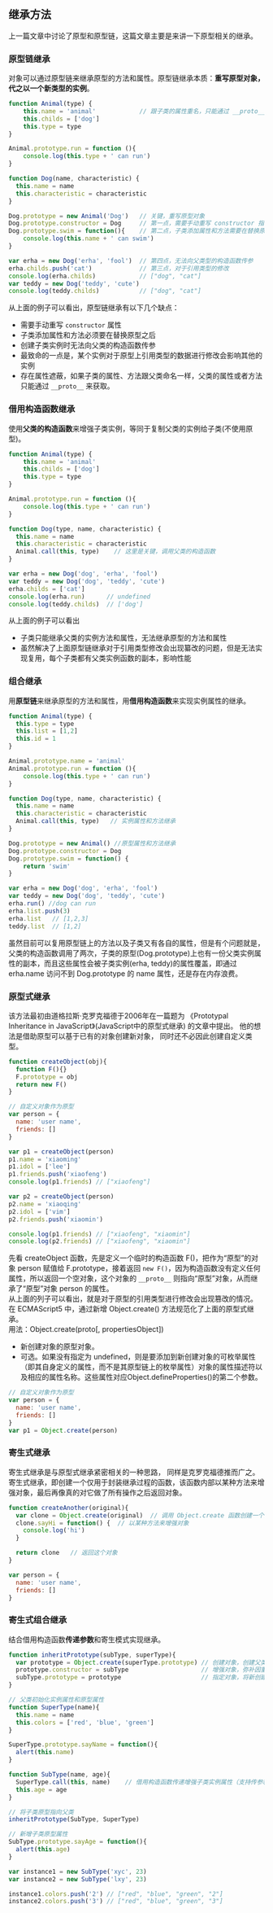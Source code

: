 ## 继承方法
上一篇文章中讨论了原型和原型链，这篇文章主要是来讲一下原型相关的继承。

### 原型链继承
对象可以通过原型链来继承原型的方法和属性。原型链继承本质：**重写原型对象，代之以一个新类型的实例**。 
```js
function Animal(type) {
    this.name = 'animal'            // 跟子类的属性重名，只能通过 __proto__ 访问
    this.childs = ['dog']
    this.type = type
}

Animal.prototype.run = function (){
	console.log(this.type + ' can run')
}

function Dog(name, characteristic) {
  this.name = name
  this.characteristic = characteristic
}

Dog.prototype = new Animal('Dog')   // 关键，重写原型对象
Dog.prototype.constructor = Dog     // 第一点，需要手动重写 constructor 指向
Dog.prototype.swim = function(){    // 第二点，子类添加属性和方法需要在替换原型之后
	console.log(this.name + ' can swim')
}

var erha = new Dog('erha', 'fool')  // 第四点，无法向父类型的构造函数传参
erha.childs.push('cat')             // 第三点，对于引用类型的修改
console.log(erha.childs)            // ["dog", "cat"]
var teddy = new Dog('teddy', 'cute')
console.log(teddy.childs)           // ["dog", "cat"]

```
从上面的例子可以看出，原型链继承有以下几个缺点：  
  - 需要手动重写 `constructor` 属性
  - 子类添加属性和方法必须要在替换原型之后
  - 创建子类实例时无法向父类的构造函数传参
  - 最致命的一点是，某个实例对于原型上引用类型的数据进行修改会影响其他的实例
  - 存在属性遮蔽，如果子类的属性、方法跟父类命名一样，父类的属性或者方法只能通过 `__proto__` 来获取。

### 借用构造函数继承
使用**父类的构造函数**来增强子类实例，等同于复制父类的实例给子类(不使用原型)。
```js
function Animal(type) {
    this.name = 'animal'
    this.childs = ['dog']
    this.type = type
}

Animal.prototype.run = function (){
	console.log(this.type + ' can run')
}

function Dog(type, name, characteristic) {
  this.name = name
  this.characteristic = characteristic
  Animal.call(this, type)    // 这里是关键，调用父类的构造函数
}

var erha = new Dog('dog', 'erha', 'fool')
var teddy = new Dog('dog', 'teddy', 'cute')
erha.childs = ['cat']
console.log(erha.run)      // undefined
console.log(teddy.childs)  // ['dog']
```
从上面的例子可以看出
  - 子类只能继承父类的实例方法和属性，无法继承原型的方法和属性
  - 虽然解决了上面原型链继承对于引用类型修改会出现纂改的问题，但是无法实现复用，每个子类都有父类实例函数的副本，影响性能

### 组合继承
用**原型链**来继承原型的方法和属性，用**借用构造函数**来实现实例属性的继承。
```js
function Animal(type) {
  this.type = type
  this.list = [1,2]
  this.id = 1
}

Animal.prototype.name = 'animal'
Animal.prototype.run = function (){
	console.log(this.type + ' can run')
}

function Dog(type, name, characteristic) {
  this.name = name
  this.characteristic = characteristic
  Animal.call(this, type)   // 实例属性和方法继承
}

Dog.prototype = new Animal() //原型属性和方法继承
Dog.prototype.constructor = Dog
Dog.prototype.swim = function() {
	return 'swim'
}

var erha = new Dog('dog', 'erha', 'fool')
var teddy = new Dog('dog', 'teddy', 'cute')
erha.run() //dog can run
erha.list.push(3)
erha.list   // [1,2,3]
teddy.list  // [1,2]
```
虽然目前可以复用原型链上的方法以及子类又有各自的属性，但是有个问题就是，父类的构造函数调用了两次，子类的原型(Dog.prototype)上也有一份父类实例属性的副本，而且这些属性会被子类实例(erha, teddy)的属性覆盖，即通过 erha.name 访问不到 Dog.prototype 的 name 属性，还是存在内存浪费。

### 原型式继承
该方法最初由道格拉斯·克罗克福德于2006年在一篇题为 《Prototypal Inheritance in JavaScript》(JavaScript中的原型式继承) 的文章中提出。 他的想法是借助原型可以基于已有的对象创建新对象， 同时还不必因此创建自定义类型。

```js
function createObject(obj){
  function F(){}
  F.prototype = obj
  return new F()
}

// 自定义对象作为原型
var person = {
  name: 'user name',
  friends: []
}

var p1 = createObject(person)
p1.name = 'xiaoming'
p1.idol = ['lee']
p1.friends.push('xiaofeng')
console.log(p1.friends) // ["xiaofeng"]

var p2 = createObject(person)
p2.name = 'xiaoqing'
p2.idol = ['vim']
p2.friends.push('xiaomin')

console.log(p1.friends) // ["xiaofeng", "xiaomin"]
console.log(p2.friends) // ["xiaofeng", "xiaomin"]
```
先看 createObject 函数，先是定义一个临时的构造函数 F()，把作为“原型”的对象 person 赋值给 F.prototype，接着返回 `new F()`，因为构造函数没有定义任何属性，所以返回一个空对象，这个对象的 `__proto__` 则指向“原型”对象，从而继承了“原型”对象 person 的属性。  
从上面的列子可以看出，就是对于原型的引用类型进行修改会出现篡改的情况。  
在 ECMAScript5 中，通过新增 Object.create() 方法规范化了上面的原型式继承。  
用法：Object.create(proto[, propertiesObject])
  - 新创建对象的原型对象。
  - 可选。如果没有指定为 undefined，则是要添加到新创建对象的可枚举属性（即其自身定义的属性，而不是其原型链上的枚举属性）对象的属性描述符以及相应的属性名称。这些属性对应Object.defineProperties()的第二个参数。  
```js
// 自定义对象作为原型
var person = {
  name: 'user name',
  friends: []
}
var p1 = Object.create(person)
```
### 寄生式继承
寄生式继承是与原型式继承紧密相关的一种思路， 同样是克罗克福德推而广之。  
寄生式继承，即创建一个仅用于封装继承过程的函数，该函数内部以某种方法来增强对象，最后再像真的对它做了所有操作之后返回对象。
```js
function createAnother(original){
  var clone = Object.create(original)  // 调用 Object.create 函数创建一个对象
  clone.sayHi = function() {  // 以某种方法来增强对象
    console.log('hi')
  }

  return clone   // 返回这个对象
}

var person = {
  name: 'user name',
  friends: []
}
```
### 寄生式组合继承
结合借用构造函数**传递参数**和寄生模式实现继承。
```js
function inheritPrototype(subType, superType){
  var prototype = Object.create(superType.prototype) // 创建对象，创建父类原型的一个副本
  prototype.constructor = subType                    // 增强对象，弥补因重写原型而失去的默认的constructor 属性
  subType.prototype = prototype                      // 指定对象，将新创建的对象赋值给子类的原型
}

// 父类初始化实例属性和原型属性
function SuperType(name){
  this.name = name
  this.colors = ['red', 'blue', 'green']
}

SuperType.prototype.sayName = function(){
  alert(this.name)
}

function SubType(name, age){
  SuperType.call(this, name)    // 借用构造函数传递增强子类实例属性（支持传参和避免篡改）
  this.age = age
}

// 将子类原型指向父类
inheritPrototype(SubType, SuperType)

// 新增子类原型属性
SubType.prototype.sayAge = function(){
  alert(this.age)
}

var instance1 = new SubType('xyc', 23)
var instance2 = new SubType('lxy', 23)

instance1.colors.push('2') // ["red", "blue", "green", "2"]
instance2.colors.push('3') // ["red", "blue", "green", "3"]
```
